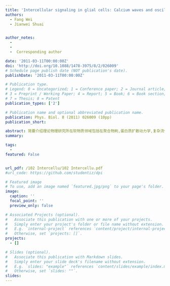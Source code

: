 ```yaml
---
title: 'Intercellular signaling in glial cells: Calcium waves and oscillations in response to mechanical stimulation and glutamate'
authors:
  - Fang Wei
  - Jianwei Shuai


author_notes:  
  -      
  -  
  -  Corresponding author

date: '2011-03-11T00:00:00Z'
doi: 'http://doi.org/10.1088/1478-3975/8/2/026009'
# Schedule page publish date (NOT publication's date).
publishDate: '2011-03-11T00:00:00Z'

# Publication type.
# Legend: 0 = Uncategorized; 1 = Conference paper; 2 = Journal article;
# 3 = Preprint / Working Paper; 4 = Report; 5 = Book; 6 = Book section;
# 7 = Thesis; 8 = Patent
publication_types: ['2']

# Publication name and optional abbreviated publication name.
publication: Phys. Biol. 8 (2011) 026009 (10pp)
publication_short: 

abstract: 简要介绍理论物理研究所在软物质领域包括在聚合物刷,蛋白质扩散动力学,复杂流体的相分离方面的研究进展,以及在生物物理方面包括细胞内钙信号和艾滋病免疫系统动力学的研究进展,显示了在软物质及生物物理领域中非线性,多尺度,涨落,熵驱动的重要特征
summary: 

tags:
  - 
featured: False


url_pdf: /102 Intercellu/102 Intercellu.pdf
#url_code: https://github.com/studentiz/dpi

# Featured image
# To use, add an image named `featured.jpg/png` to your page's folder.
image:
  caption: ''
  focal_point: ''
  preview_only: false

# Associated Projects (optional).
#   Associate this publication with one or more of your projects.
#   Simply enter your project's folder or file name without extension.
#   E.g. `internal-project` references `content/project/internal-project/index.md`.
#   Otherwise, set `projects: []`.
projects:
  - []

# Slides (optional).
#   Associate this publication with Markdown slides.
#   Simply enter your slide deck's filename without extension.
#   E.g. `slides: "example"` references `content/slides/example/index.md`.
#   Otherwise, set `slides: ""`.
slides:
---
```



